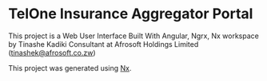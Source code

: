 

# TelOne Insurance Aggregator Portal

This project is a Web User Interface Built With Angular, Ngrx, Nx workspace by Tinashe Kadiki Consultant at Afrosoft Holdings Limited (tinashek@afrosoft.co.zw)

This project was generated using [Nx](https://nx.dev).
